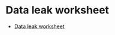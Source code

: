 # Data leak worksheet

- [Data leak worksheet](https://docs.google.com/document/d/1677CNrxn-Ap6oFX-OY0r23yoPQq46wPWZQmZus28oDo/template/preview?resourcekey=0-gr_UkcEPsUVSOMNRLyS8aw)
